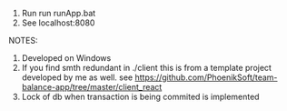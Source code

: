 1. Run run runApp.bat
2. See localhost:8080

NOTES:
1. Developed on Windows
2. If you find smth redundant in ./client this is from a template project developed by me as well. see https://github.com/PhoenikSoft/team-balance-app/tree/master/client_react
3. Lock of db when transaction is being commited is implemented

